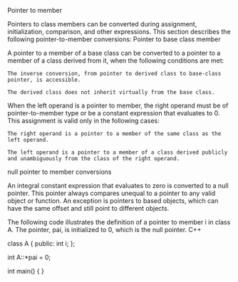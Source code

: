Pointer to member

Pointers to class members can be converted during assignment, initialization, comparison, and other expressions. This section describes the following pointer-to-member conversions:
Pointer to base class member

A pointer to a member of a base class can be converted to a pointer to a member of a class derived from it, when the following conditions are met:

    The inverse conversion, from pointer to derived class to base-class pointer, is accessible.

    The derived class does not inherit virtually from the base class.

When the left operand is a pointer to member, the right operand must be of pointer-to-member type or be a constant expression that evaluates to 0. This assignment is valid only in the following cases:

    The right operand is a pointer to a member of the same class as the left operand.

    The left operand is a pointer to a member of a class derived publicly and unambiguously from the class of the right operand.

null pointer to member conversions

An integral constant expression that evaluates to zero is converted to a null pointer. This pointer always compares unequal to a pointer to any valid object or function. An exception is pointers to based objects, which can have the same offset and still point to different objects.

The following code illustrates the definition of a pointer to member i in class A. The pointer, pai, is initialized to 0, which is the null pointer.
C++

class A
{
public:
int i;
};

int A::*pai = 0;

int main()
{
}
